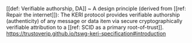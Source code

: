 [[def: Verifiable authorship, DA]] 
~ A design principle (derived from [[ref: Repair the internet]]):
The KERI protocol provides verifiable authorship (authenticity) of any message or data item via secure cryptographically verifiable attribution to a [[ref: SCID as a primary root-of-trust]].  
https://trustoverip.github.io/tswg-keri-specification#introduction
